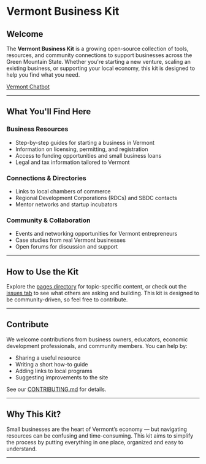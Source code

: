 # Vermont Business Kit

## Welcome

The **Vermont Business Kit** is a growing open-source collection of tools, resources, and community connections to support businesses across the Green Mountain State. Whether you're starting a new venture, scaling an existing business, or supporting your local economy, this kit is designed to help you find what you need.

[Vermont Chatbot](https://chatgpt.com/g/g-6789db4056c0819186b0b316a29a3f98-vermont-small-business-switchboard)

---

## What You'll Find Here

### Business Resources
- Step-by-step guides for starting a business in Vermont
- Information on licensing, permitting, and registration
- Access to funding opportunities and small business loans
- Legal and tax information tailored to Vermont

### Connections & Directories
- Links to local chambers of commerce
- Regional Development Corporations (RDCs) and SBDC contacts
- Mentor networks and startup incubators

### Community & Collaboration
- Events and networking opportunities for Vermont entrepreneurs
- Case studies from real Vermont businesses
- Open forums for discussion and support

---

## How to Use the Kit

Explore the [pages directory](./pages) for topic-specific content, or check out the [issues tab](https://github.com/your-org/vermont-business-kit/issues) to see what others are asking and building. This kit is designed to be community-driven, so feel free to contribute.

---

## Contribute

We welcome contributions from business owners, educators, economic development professionals, and community members. You can help by:
- Sharing a useful resource
- Writing a short how-to guide
- Adding links to local programs
- Suggesting improvements to the site

See our [CONTRIBUTING.md](./CONTRIBUTING.md) for details.

---

## Why This Kit?

Small businesses are the heart of Vermont’s economy — but navigating resources can be confusing and time-consuming. This kit aims to simplify the process by putting everything in one place, organized and easy to understand.

---

